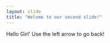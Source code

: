 ```yaml
---
layout: slide
title: "Welome to our second slide!"
---
```

Hello Girl'
Use the left arrow to go back!
